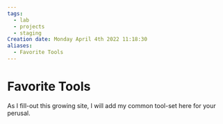 ```yaml
---
tags:
  - lab
  - projects
  - staging
Creation date: Monday April 4th 2022 11:18:30
aliases:
  - Favorite Tools
---
```


# Favorite Tools
As I fill-out this growing site, I will add my common tool-set here for your perusal.